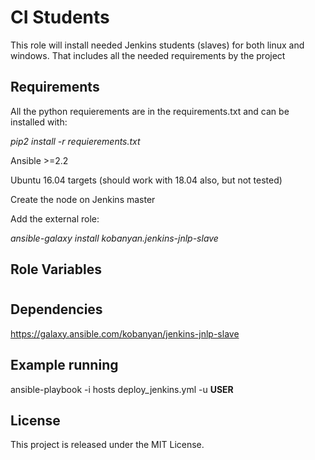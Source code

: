 CI Students
=========

This role will install needed Jenkins students (slaves) for both linux and windows. That includes all the needed requirements by the project

Requirements
------------

All the python requierements are in the requirements.txt and can be installed with:

_pip2 install -r requierements.txt_

Ansible >=2.2

Ubuntu 16.04 targets (should work with 18.04 also, but not tested)

Create the node on Jenkins master

Add the external role:

_ansible-galaxy install kobanyan.jenkins-jnlp-slave_

Role Variables
--------------

#

Dependencies
------------

https://galaxy.ansible.com/kobanyan/jenkins-jnlp-slave 

Example running
----------------

ansible-playbook -i hosts deploy_jenkins.yml -u **USER**

License
-------

This project is released under the MIT License.


